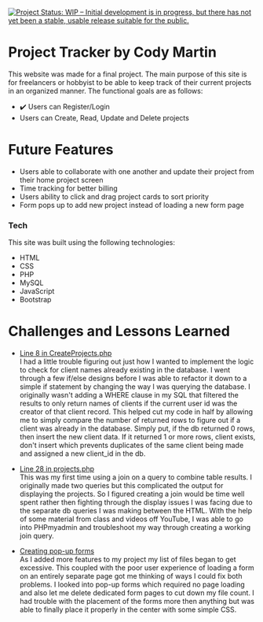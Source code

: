 [![Project Status: WIP – Initial development is in progress, but there has not yet been a stable, usable release suitable for the public.](https://www.repostatus.org/badges/latest/wip.svg)](https://www.repostatus.org/#wip)

# Project Tracker by Cody Martin

This website was made for a final project. The main purpose of this site is for freelancers or hobbyist to be able to keep track of their current projects in an organized manner. The functional goals are as follows:

- ✔️ Users can Register/Login
- Users can Create, Read, Update and Delete projects

# Future Features

- Users able to collaborate with one another and update their project from their home project screen
- Time tracking for better billing
- Users ability to click and drag project cards to sort priority
- Form pops up to add new project instead of loading a new form page

### Tech

This site was built using the following technologies:

- HTML
- CSS
- PHP
- MySQL
- JavaScript
- Bootstrap

# Challenges and Lessons Learned

- <ins>Line 8 in CreateProjects.php </ins> <br />
  I had a little trouble figuring out just how I wanted to implement the logic to check for client names already existing in the database. I went through a few if/else designs before I was able to refactor it down to a simple if statement by changing the way I was querying the database. I originally wasn't adding a WHERE clause in my SQL that filtered the results to only return names of clients if the current user id was the creator of that client record. This helped cut my code in half by allowing me to simply compare the number of returned rows to figure out if a client was already in the database. Simply put, if the db returned 0 rows, then insert the new client data. If it returned 1 or more rows, client exists, don't insert which prevents duplicates of the same client being made and assigned a new client_id in the db.

- <ins>Line 28 in projects.php </ins> <br />
  This was my first time using a join on a query to combine table results. I originally made two queries but this complicated the output for displaying the projects. So I figured creating a join would be time well spent rather then fighting through the display issues I was facing due to the separate db queries I was making between the HTML. With the help of some material from class and videos off YouTube, I was able to go into PHPmyadmin and troubleshoot my way through creating a working join query.

- <ins>Creating pop-up forms </ins> <br />
  As I added more features to my project my list of files began to get excessive. This coupled with the poor user experience of loading a form on an entirely separate page got me thinking of ways I could fix both problems. I looked into pop-up forms which required no page loading and also let me delete dedicated form pages to cut down my file count. I had trouble with the placement of the forms more then anything but was able to finally place it properly in the center with some simple CSS.
